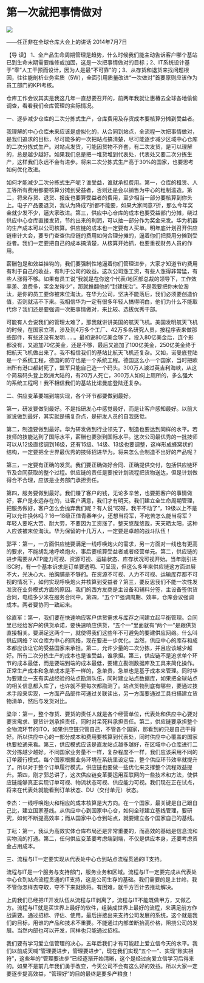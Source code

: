 # 第一次就把事情做对
<img class="pv" src="https://api.visitor.plantree.me/visitor-badge/pv?namespace=plantree.me&key=renzhengfei-speeches/第一次就把事情做对.md">


——任正非在全球仓库大会上的讲话
2014年7月7日



【导  读】 1、全产品生命周期管理是趋势，什么时候我们能主动告诉客户哪个基站已到生命末期需要维修或加固，这是一次把事情做对的目标；2、IT系统设计基于“零”人工干预而设计，因为人是最“不可靠”的；3、从存货和退货来找问题根因，往往能剖析业务实质（5W），全面引用质量改进“一次做对”首要原则应该作为员工部门的KPI考核。



仓库工作会议其实是我这几年一直想要召开的，前两年我就让惠椿去全球各地偷偷调查，看看我们仓库管理的实际情况。

一、逐步减少仓库的二次分拣式生产，仓库费用及存货成本要核算分摊到受益者。

我理解的中心仓库未来应该是虚拟化的，从合同到站点，全流程一次把事情做对，是我们追求的目标，尽可能多的一次把站点搞清楚，尽可能逐步减少区域中心仓库的二次分拣式生产。对站点发货，可能因货物不齐套，有二次发货，是可以理解的，总是越少越好。如果我们总是把一堆货堆到代表处，代表处又要二次分拣生产，这样我们永远不会有进步。将来二次分拣式生产高于30%的国家，也要思考如何优化改进。

如何才能减少二次分拣式生产呢？谁受益，谁就承担费用。第一，仓库的租赁、人工等所有费用都要核算分摊到受益者，否则还是会以销售为中心的粗制滥造。第二，将来存货、退货、报废也要算受益者的费用，至少相当一部分要核算到你头上。电子产品要退货，我认为降成7折都不能要，如果大家同意7折，那么今年奖金就少发不少，逼大家改进。第三，供应中心仓库的成本也要受益部门分摊，绕过供应中心仓库直接发货，节约出来的利润，可以抽一部分作为奖金来发。华为机器的生产成本可以公司核算。供应链的成本也一定要有人买单。明年底计划召开供应链审计大会，要专门查查供应链的费用如何合理分摊的，逼着你们把费用分摊到受益者。我们一定要把自己的成本搞清楚，从核算开始抓，也要重视财务人员的作用。

薪酬包是和效益挂钩的，我们要强制性地逼着你们管理进步，大家才知道节约费用有利于自己的收益，有利于公司的收益。这次公司涨工资，有些人涨得非常猛，有些人涨得不够。如果有员工说“我就是在你这个代表/地区部总裁的领导下，工作效率差、浪费多，奖金发得少”，那就推翻他的“封建统治”。不是我要把你末位淘汰，是你的员工要你被末位淘汰。在华为公司，坚决不能落后，我们必须要创造价值，否则就活不下来。我相信华为一定有很多年轻人搞得明白，他们为什么不能取代你？我们还是要强调一次把事情做对，来比较、选拔优秀干部。

可能有人会说我们的管理太难了，那我就讲讲美国的航天飞机。美国发明航天飞机的时候，在国家立项，涉及到4万多个工厂、42万多名研究人员，按程序表来做那些部件，有些还没有发明……。最初说80亿美金够了，投入80亿美金后，连个影都没有，又追加70亿美金，还是不够，最后又追加了100亿美金，250亿美金终于把航天飞机做出来了。我不相信我们的基站比航天飞机还复杂。又如，诺曼底登陆是一个系统工程，德国的防守也是一个系统工程。德国这么小一个国家，当时把欧洲所有港口都封死了，盟军只能自己造一个码头。300万人渡过英吉利海峡，从这个简易码头登上欧洲大陆的，有20万人死亡，300万人如何上厕所的，多么强大的系统工程呵！我不相信我们的基站比诺曼底登陆还复杂。

二、供应变革要端到端实现，各个环节都要做到最好。

第一，研发要做到最好。不是指研发心中感觉最好，而是让客户感知最好。以前大家说做到最好，其实就是搞复杂点，是研发人员的自我感觉。

第二，制造要做到最好。华为研发做到行业领先了，制造也要达到同样的水平。若技师的技能达到了国际水平，薪酬也要涨到国际水平。这次公司最优秀的一批技师可以从12级直接调到16级，还有15级、14级、13级也要调整，这样形成蜂窝状的结构，一定要把全世界最优秀的技师招进华为。将来怎么会制造不出好的产品呢？

第三，一定要有正确的发货。我们要正确做好合同、正确提供交付，包括供应链环节及合同获取的整个过程。供应链的责任是要按计划流程把货物送达，但是计划做得合不合理，应该是业务部门承担责任。

第四，服务要做到最好。我们赚了客户的钱，无论多辛苦，也要把客户的事情做好，客户是永远存在的，让客户满意，我们才有明天。我们建立全生命周期管理，把服务做好，客户怎么会抛弃我们呢？有人说“哎呀，我干不动了”，19级以上不是可以允许换休吗？16—18级正值青春年少，还想当将军，不吃苦怎么能当将军？年轻人要吃大苦、耐大劳，不要因为工资涨了，整天悠哉悠哉，天天晒太阳，这种人应该被末位淘汰。华为保留的十几万人，一定要是卓越的战斗队伍！

郭平：第一，一方面供应链要满足一线呼唤炮火的需求，另一方面对一线也有更高的要求，不能胡乱地呼唤炮火，事后要核算受益者或者经营单元。第二，供应链的进步需要从ATP能力可视、资源可视、运输状态、库存状况可视开始。当年刚引进ISC时，有一个基本诉求是订单要透明、可呈现，但这么多年来供应链这方面进展不大，光决心大、拍胸脯是不够的。在资源不可视、人力不可视、运输库存都不可视的情况下，如何实现呼唤炮火并核算到受益者？第三，要反思我们不能一次性发准货在业务模式方面的原因。我们的西方友商是主设备和辅料分签，主设备签供货合同，电缆多少米在服务合同中。第四，“五个1”强调周期、效率，仓库会议强调成本。两者要协同一致起来。

徐直军：第一，我们要在快速响应客户供货需求与库存之间建立起平衡管理。合同里已经给客户的供货承诺，要快速响应供货，“五个一”里面就有“两个一”是跟供货直接相关。要满足这两个一，就使得我们这些年不可避免的要建供应网络。什么叫供应网络？以仓库为中心的网络，现在要进一步优化。当然，供应中心的库存和成本都应该让它的受益国家来承担。第二，允许少量的二次分拣，并且应该越少越好。所有二次分拣生产的成本也是谁受益，谁承担。第三，供应链不是追求单个环节的成本最低，而是要端到端的成本最低，要建立勘测数据库及工具来简化操作。正常生产成本和急单成本是不一样的，急单贵，急单也是基于成本来管理。同时华为要建立一支有实战经验的站点勘测队伍，同时建立站点数据库，如果把全球站点的相关信息都入库了，也许就不要每次都勘测了。站点货物到底有哪些，要通过技术手段来实现，一方面产品部件可通过关联读出，另一方面要通过工具扫描建立货物清单，然后与发货对比。

梁华：第一，整个存货、要货的责任人就是各个经营单位，代表处和供应中心要对要货需求、要货计划承担责任，同时对呆死料承担责任。第二，供应链要承担整个全物流环节的ITO，如果供应链只管自己，不管各个国家，那看到的只是自己干得好。所以供应中心的一部分成本和费用要核算到代表处，同时供应中心覆盖的国家也要拉通来看。第三，供应模式应该是直发站点越多越好，在区域中心仓库进行二次分拣越少越好。不同国家业务量不一样，复杂程度不一样，我们应该采用不同的订单履行模式。每个国家根据业务环境在系统里设定后，整个供应环节效率就提升了。所以对于整个订单履行模式，供应链也要做一些优化来支撑整个流程效益提升。第四，刚才郭总讲了，这次供应链变革要运用互联网的一些技术和方法，使供应链能够真正实现订单可视、物流状态可视、供应能力可视。我们现在正在试点，将来在代表处就能看到订单状态、DU（交付单元）状态。

李杰：一线呼唤炮火和相应的成本核算是大方向。在一个国家，最关键是自己跟自己比，建立国家基线。从供应中心到国家中心仓，如何全球建立基线管理，要研究，如何不断提高效率；而从国家中心仓到站点，就要建立各个国家自己的基线。

丁耘：第一，我认为高效实体仓库布局还是非常重要的，而高效的基础是信息流和实物流的打通。第二，任何供应变革要考虑端到端，不仅是供应本身，还要考虑资金占用成本。

三、流程与IT一定要实现从代表处中心仓到站点流程贯通的IT支持。

流程与IT是一个服务与支持部门，服务业务和区域。流程与IT一定要完成从代表处中心仓到站点流程贯通的IT支持，这是公司生存的基础。我们需要的是上甘岭，我不管你怎样去夺取，夺不下来就换将。有困难，就千方百计去推动解决。

上周我们已经把IT开发队伍从流程与IT剥离了，流程与IT不能既做甲方，又做乙方。流程与IT就是买世界上最好的软件，组装成世界上最好的流程，来满足前方作战需要。通过招标、评估、使用，最后拼接出来支持公司发展的系统，这个就是我们的目标，用谁的产品和技术不重要。不能通过内部垄断抬高价格，阻挠公司的发展。当然内部也可以开发，同样也只能通过招标。

我们要有学习爱立信管理的决心，五年后我们才有可能赶上爱立信今天的水平。我们以前成天喊“管理要进步，管理要进步”，现在我们实现“五个一”、实现“账实相符”，这些年的“管理要进步”已经逐渐开始清晰，这个是经过向爱立信学习后得来的。如果不是前几年我们勇于改变，今天公司不会有这么好的效益。所以大家一定要逐步提高效益，“管理好”的目的最终是要多产粮食！
